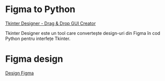 # Figma to Python

[Tkinter Designer - Drag & Drop GUI Creator](https://github.com/ParthJadhav/Tkinter-Designer)

Tkinter Designer este un tool care convertește design-uri din Figma în cod Python pentru interfețe Tkinter.

# Figma design

[Design Figma](https://www.figma.com/design/cuNtrpjCHpGHbauYEfwbeJ/CodeSinaia_UI_Students)